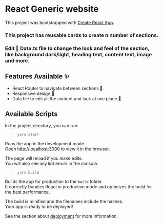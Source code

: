 # React Generic website

This project was bootstrapped with [Create React App](https://github.com/facebook/create-react-app).

### This project has reusable cards to create n number of sections.
### Edit 📝 Data.ts file to change the look and feel of the section, like background dark/light, heading text, content text, image and more.

## Features Available ✨
- React Router to navigate between sections 🔗.
- Responsive design 📱. 
- Data file to edit all the content and look at one place 📝.
## Available Scripts

In the project directory, you can run:

> `yarn start`

Runs the app in the development mode.\
Open [http://localhost:3000](http://localhost:3000) to view it in the browser.

The page will reload if you make edits.\
You will also see any lint errors in the console.


> `yarn build`

Builds the app for production to the `build` folder.\
It correctly bundles React in production mode and optimizes the build for the best performance.

The build is minified and the filenames include the hashes.\
Your app is ready to be deployed!

See the section about [deployment](https://facebook.github.io/create-react-app/docs/deployment) for more information.
